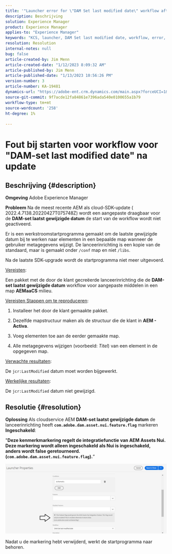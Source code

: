```yaml
---
title: '"Launcher error for \"DAM Set last modified date\" workflow after update'
description: Beschrijving
solution: Experience Manager
product: Experience Manager
applies-to: "Experience Manager"
keywords: "KCS, launcher, DAM Set last modified date, workflow, error, after AEMaaCS update, AEM, Adobe Experience Manager, trigered, trigger, leshooting"
resolution: Resolution
internal-notes: null
bug: false
article-created-by: Jim Menn
article-created-date: "1/12/2023 8:09:32 AM"
article-published-by: Jim Menn
article-published-date: "1/13/2023 10:56:26 PM"
version-number: 3
article-number: KA-19481
dynamics-url: "https://adobe-ent.crm.dynamics.com/main.aspx?forceUCI=1&pagetype=entityrecord&etn=knowledgearticle&id=cc5fc26b-5092-ed11-aad1-6045bd0065f9"
source-git-commit: 9f7acde12fa84861e7396ada540e0100655a1b79
workflow-type: tm+mt
source-wordcount: '258'
ht-degree: 1%

---
```


# Fout bij starten voor workflow voor &quot;DAM-set last modified date&quot; na update

## Beschrijving {#description}


<b>Omgeving</b>
Adobe Experience Manager

<b>Probleem</b>
Na de meest recente AEM als cloud-SDK-update ( 2022.4.7138.20220427T075748Z) wordt een aangepaste draagbaar voor de <b>DAM-set laatst gewijzigde datum</b> de start van de workflow wordt niet geactiveerd.

Er is een werkstroomstartprogramma gemaakt om de laatste gewijzigde datum bij te werken naar elementen in een bepaalde map wanneer de gebruiker metagegevens wijzigt.
De lanceerinrichting is een kopie van de standaard, maar is gemaakt onder `/conf` map en niet `/libs`.

Na de laatste SDK-upgrade wordt de startprogramma niet meer uitgevoerd.

<u>Vereisten</u>:

Een pakket met de door de klant gecreëerde lanceerinrichting die de <b>DAM-set laatst gewijzigde datum</b> workflow voor aangepaste middelen in een map <b>AEMaaCS</b> milieu.

<u>Vereisten Stappen om te reproduceren</u>:

1. Installeer het door de klant gemaakte pakket.

2. Dezelfde mapstructuur maken als de structuur die de klant in <b>AEM - Activa</b>.

3. Voeg elementen toe aan de eerder gemaakte map.

4. Alle metagegevens wijzigen (voorbeeld: *Titel*) van een element in de opgegeven map.

<u>Verwachte resultaten</u>:

De `jcr:LastModified` datum moet worden bijgewerkt.

<u>Werkelijke resultaten</u>:

De `jcr:LastModified` datum niet gewijzigd.


## Resolutie {#resolution}


<b>Oplossing</b>
Als cloudservice AEM <b>DAM-set laatst gewijzigde datum</b> de lanceerinrichting heeft <b>`com.adobe.dam.asset.nui.feature.flag`</b> markeren <b>Ingeschakeld</b>:

&quot;<b>Deze kenmerkmarkering regelt de integratiefunctie van AEM Assets Nui. Deze markering wordt alleen ingeschakeld als Nui is ingeschakeld, anders wordt false geretourneerd. (`com.adobe.dam.asset.nui.feature.flag`).</b>”

![](assets/f0aaf60a-33d1-ec11-a7b5-00224809ccc2.png)

Nadat u de markering hebt verwijderd, werkt de startprogramma naar behoren.
